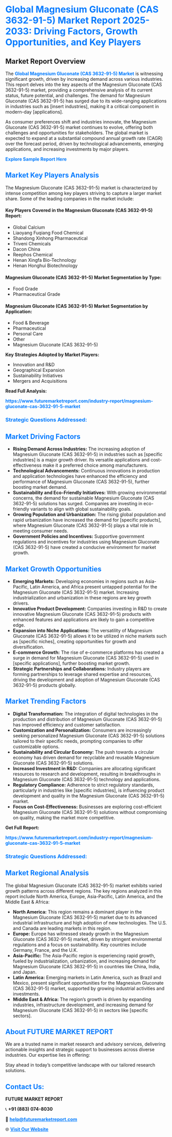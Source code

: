 <h1 style="color: #007BFF;">Global Magnesium Gluconate (CAS 3632-91-5) Market Report 2025-2033: Driving Factors, Growth Opportunities, and Key Players</h1>

<section id="overview">
<h2>Market Report Overview</h2>
<p>The <a href="https://www.futuremarketreport.com/industry-report/magnesium-gluconate-cas-3632-91-5-market" style="color: #007BFF; text-decoration: none;"><strong>Global Magnesium Gluconate (CAS 3632-91-5) Market</strong></a> is witnessing significant growth, driven by increasing demand across various industries. This report delves into the key aspects of the Magnesium Gluconate (CAS 3632-91-5) market, providing a comprehensive analysis of its current status, future potential, and challenges. The demand for Magnesium Gluconate (CAS 3632-91-5) has surged due to its wide-ranging applications in industries such as [insert industries], making it a critical component in modern-day [applications].</p>
<p>As consumer preferences shift and industries innovate, the Magnesium Gluconate (CAS 3632-91-5) market continues to evolve, offering both challenges and opportunities for stakeholders. The global market is expected to expand at a substantial compound annual growth rate (CAGR) over the forecast period, driven by technological advancements, emerging applications, and increasing investments by major players.</p>
</section>

<section id="overview">
<p><a href="https://www.futuremarketreport.com/request-sample/reportId=116260" style="color: #007BFF; text-decoration: none;"><strong>Explore Sample Report Here</strong></a></p>
</section>

<section id="key-players">
<h2 style="color: #007BFF;">Market Key Players Analysis</h2>
<p>The Magnesium Gluconate (CAS 3632-91-5) market is characterized by intense competition among key players striving to capture a larger market share. Some of the leading companies in the market include:</p>
<h4>Key Players Covered in the Magnesium Gluconate (CAS 3632-91-5) Report:</h4>
<ul><li>Global Calcium</li><li>Liaoyang Fuqiang Food Chemical</li><li>Shandong Xinhong Pharmaceutical</li><li>Triveni Chemicals</li><li>Dacon China</li><li>Reephos Chemical</li><li>Henan Xingfa Bio-Technology</li><li>Henan Honghui Biotechnology</li></ul>
<h4>Magnesium Gluconate (CAS 3632-91-5) Market Segmentation by Type:</h4>
<ul><li>Food Grade</li><li>Pharmaceutical Grade</li></ul>

<h4>Magnesium Gluconate (CAS 3632-91-5) Market Segmentation by Application:</h4>
<ul><li>Food &amp; Beverage</li><li>Pharmaceutical</li><li>Personal Care</li><li>Other</li><li>Magnesium Gluconate (CAS 3632-91-5)</li></ul>
<p><strong>Key Strategies Adopted by Market Players:</strong></p>
<ul>
<li>Innovation and R&D</li>
<li>Geographical Expansion</li>
<li>Sustainability Initiatives</li>
<li>Mergers and Acquisitions</li>
</ul>
</section>

<section>
<p><strong>Read Full Analysis: </strong></p><a href="https://www.futuremarketreport.com/industry-report/magnesium-gluconate-cas-3632-91-5-market" style="color: #007BFF; text-decoration: none;"><strong>https://www.futuremarketreport.com/industry-report/magnesium-gluconate-cas-3632-91-5-market</strong></a>
<h3 style="color: #007BFF;">Strategic Questions Addressed:</h3>
</section>

<section id="driving-factors">
<h2 style="color: #007BFF;">Market Driving Factors</h2>
<ul>
<li><strong>Rising Demand Across Industries:</strong> The increasing adoption of Magnesium Gluconate (CAS 3632-91-5) in industries such as [specific industries] is a major growth driver. Its versatile applications and cost-effectiveness make it a preferred choice among manufacturers.</li>
<li><strong>Technological Advancements:</strong> Continuous innovations in production and application technologies have enhanced the efficiency and performance of Magnesium Gluconate (CAS 3632-91-5), further boosting market demand.</li>
<li><strong>Sustainability and Eco-Friendly Initiatives:</strong> With growing environmental concerns, the demand for sustainable Magnesium Gluconate (CAS 3632-91-5) solutions has surged. Companies are investing in eco-friendly variants to align with global sustainability goals.</li>
<li><strong>Growing Population and Urbanization:</strong> The rising global population and rapid urbanization have increased the demand for [specific products], where Magnesium Gluconate (CAS 3632-91-5) plays a vital role in meeting consumer needs.</li>
<li><strong>Government Policies and Incentives:</strong> Supportive government regulations and incentives for industries using Magnesium Gluconate (CAS 3632-91-5) have created a conducive environment for market growth.</li>
</ul>
</section>

<section id="growth-opportunities">
<h2 style="color: #007BFF;">Market Growth Opportunities</h2>
<ul>
<li><strong>Emerging Markets:</strong> Developing economies in regions such as Asia-Pacific, Latin America, and Africa present untapped potential for the Magnesium Gluconate (CAS 3632-91-5) market. Increasing industrialization and urbanization in these regions are key growth drivers.</li>
<li><strong>Innovative Product Development:</strong> Companies investing in R&D to create innovative Magnesium Gluconate (CAS 3632-91-5) products with enhanced features and applications are likely to gain a competitive edge.</li>
<li><strong>Expansion into Niche Applications:</strong> The versatility of Magnesium Gluconate (CAS 3632-91-5) allows it to be utilized in niche markets such as [specific niches], creating opportunities for growth and diversification.</li>
<li><strong>E-commerce Growth:</strong> The rise of e-commerce platforms has created a surge in demand for Magnesium Gluconate (CAS 3632-91-5) used in [specific applications], further boosting market growth.</li>
<li><strong>Strategic Partnerships and Collaborations:</strong> Industry players are forming partnerships to leverage shared expertise and resources, driving the development and adoption of Magnesium Gluconate (CAS 3632-91-5) products globally.</li>
</ul>
</section>

<section id="trending-factors">
<h2 style="color: #007BFF;">Market Trending Factors</h2>
<ul>
<li><strong>Digital Transformation:</strong> The integration of digital technologies in the production and distribution of Magnesium Gluconate (CAS 3632-91-5) has improved efficiency and customer satisfaction.</li>
<li><strong>Customization and Personalization:</strong> Consumers are increasingly seeking personalized Magnesium Gluconate (CAS 3632-91-5) solutions tailored to their specific needs, prompting companies to offer customizable options.</li>
<li><strong>Sustainability and Circular Economy:</strong> The push towards a circular economy has driven demand for recyclable and reusable Magnesium Gluconate (CAS 3632-91-5) solutions.</li>
<li><strong>Increased Investment in R&D:</strong> Companies are allocating significant resources to research and development, resulting in breakthroughs in Magnesium Gluconate (CAS 3632-91-5) technology and applications.</li>
<li><strong>Regulatory Compliance:</strong> Adherence to strict regulatory standards, particularly in industries like [specific industries], is influencing product development and quality in the Magnesium Gluconate (CAS 3632-91-5) market.</li>
<li><strong>Focus on Cost-Effectiveness:</strong> Businesses are exploring cost-efficient Magnesium Gluconate (CAS 3632-91-5) solutions without compromising on quality, making the market more competitive.</li>
</ul>
</section>

<section>
<p><strong>Get Full Report: </strong></p><a href="https://www.futuremarketreport.com/industry-report/magnesium-gluconate-cas-3632-91-5-market" style="color: #007BFF; text-decoration: none;"><strong>https://www.futuremarketreport.com/industry-report/magnesium-gluconate-cas-3632-91-5-market</strong></a>
<h3 style="color: #007BFF;">Strategic Questions Addressed:</h3>
</section>


<section id="regional-analysis">
<h2 style="color: #007BFF;">Market Regional Analysis</h2>
<p>The global Magnesium Gluconate (CAS 3632-91-5) market exhibits varied growth patterns across different regions. The key regions analyzed in this report include North America, Europe, Asia-Pacific, Latin America, and the Middle East & Africa:</p>
<ul>
<li><strong>North America:</strong> This region remains a dominant player in the Magnesium Gluconate (CAS 3632-91-5) market due to its advanced industrial infrastructure and high adoption of new technologies. The U.S. and Canada are leading markets in this region.</li>
<li><strong>Europe:</strong> Europe has witnessed steady growth in the Magnesium Gluconate (CAS 3632-91-5) market, driven by stringent environmental regulations and a focus on sustainability. Key countries include Germany, France, and the U.K.</li>
<li><strong>Asia-Pacific:</strong> The Asia-Pacific region is experiencing rapid growth, fueled by industrialization, urbanization, and increasing demand for Magnesium Gluconate (CAS 3632-91-5) in countries like China, India, and Japan.</li>
<li><strong>Latin America:</strong> Emerging markets in Latin America, such as Brazil and Mexico, present significant opportunities for the Magnesium Gluconate (CAS 3632-91-5) market, supported by growing industrial activities and investments.</li>
<li><strong>Middle East & Africa:</strong> The region’s growth is driven by expanding industries, infrastructure development, and increasing demand for Magnesium Gluconate (CAS 3632-91-5) in sectors like [specific sectors].</li>
</ul>
</section>

<footer>
<h2 style="color: #007BFF;">About FUTURE MARKET REPORT</h2>
<p>We are a trusted name in market research and advisory services, delivering actionable insights and strategic support to businesses across diverse industries. Our expertise lies in offering:</p>

<p>Stay ahead in today’s competitive landscape with our tailored research solutions.</p>

<h2 style="color: #007BFF;">Contact Us:</h2>
<p><strong>FUTURE MARKET REPORT</strong></p>
<p>📞 <strong>+91 (883) 074-8030</strong></p>
<p>📧 <strong><a href="mailto:help@futuremarketreport.com" style="color: #007BFF;">help@futuremarketreport.com</a></strong></p>
<p>🌐 <strong><a href="https://www.futuremarketreport.com/" style="color: #007BFF;">Visit Our Website</a></strong></p>
</footer>